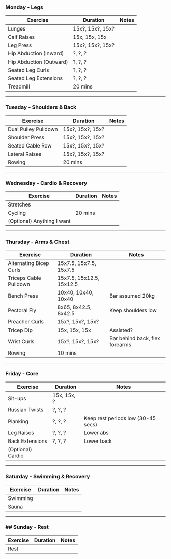 ### Monday - Legs
| Exercise                   | Duration                 | Notes                          |  
| -------------------------- | ------------------------ | ------------------------------ |  
| Lunges                     | 15x?, 15x?, 15x?         |                                |  
| Calf Raises                | 15x, 15x, 15x            |                                |  
| Leg Press                  | 15x?, 15x?, 15x?         |                                |  
| Hip Abduction (Inward)     | ?, ?, ?                  |                                |  
| Hip Abduction (Outward)    | ?, ?, ?                  |                                |  
| Seated Leg Curls           | ?, ?, ?                  |                                |  
| Seated Leg Extensions      | ?, ?, ?                  |                                |  
| Treadmill                  | 20 mins                  |                                |  
  
---  
### Tuesday - Shoulders & Back
| Exercise             | Duration         | Notes |  
| -------------------- | ---------------- | ----- |  
| Dual Pulley Pulldown | 15x?, 15x?, 15x? |       |  
| Shoulder Press       | 15x?, 15x?, 15x? |       |  
| Seated Cable Row     | 15x?, 15x?, 15x? |       |  
| Lateral Raises       | 15x?, 15x?, 15x? |       |  
| Rowing               | 20 mins          |       |  
  
--- 
### Wednesday - Cardio & Recovery
| Exercise                   | Duration                 | Notes                          |  
| -------------------------- | ------------------------ | ------------------------------ |  
| Stretches                  |                          |                                |  
| Cycling                    | 20 mins                  |                                |  
| (Optional) Anything I want |                          |                                |  
  
---  
### Thursday - Arms & Chest
| Exercise                | Duration                 | Notes                          |  
| ----------------------- | ------------------------ | ------------------------------ |  
| Alternating Bicep Curls | 15x7.5, 15x7.5, 15x7.5   |                                |  
| Triceps Cable Pulldown  | 15x7.5, 15x12.5, 15x12.5 |                                |  
| Bench Press             | 10x40, 10x40, 10x40      | Bar assumed 20kg               |  
| Pectoral Fly            | 8x65, 8x42.5, 8x42.5     | Keep shoulders low             |  
| Preacher Curls          | 15x?, 15x?, 15x?         |                                |  
| Tricep Dip              | 15x, 15x, 15x            | Assisted?                      |  
| Wrist Curls             | 15x?, 15x?, 15x?         | Bar behind back, flex forearms |  
| Rowing                  | 10 mins                  |                                |  
  
---  
### Friday - Core
| Exercise                   | Duration                 | Notes                          |  
| -------------------------- | ------------------------ | ------------------------------ |  
| Sit-ups                    | 15x, 15x, ?              |                                |  
| Russian Twists             | ?, ?, ?                  |                                |  
| Planking                   | ?, ?, ?                  | Keep rest periods low (30-45 secs) |  
| Leg Raises                 | ?, ?, ?                  | Lower abs                      |  
| Back Extensions            | ?, ?, ?                  | Lower back                     |  
| (Optional) Cardio          |                          |                                |  
  
---  
### Saturday - Swimming & Recovery
| Exercise                   | Duration                 | Notes                          |  
| -------------------------- | ------------------------ | ------------------------------ |  
| Swimming                   |                          |                                |  
| Sauna                      |                          |                                |  
  
---  
### ## Sunday - Rest
| Exercise                   | Duration                 | Notes                          |  
| -------------------------- | ------------------------ | ------------------------------ |  
| Rest                       |                          |                                |
